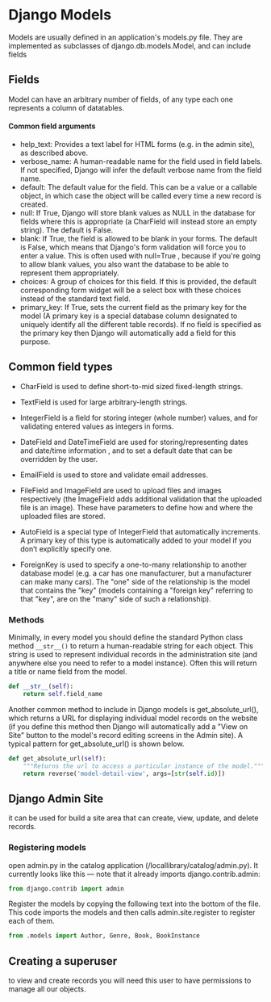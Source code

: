 # Django Models

Models are usually defined in an application's models.py file. They are implemented as subclasses of django.db.models.Model, and can include fields



## Fields

Model can have an arbitrary number of fields, of any type each one represents a column of datatables. 

#### Common field arguments

- help_text: Provides a text label for HTML forms (e.g. in the admin site), as described above.
- verbose_name: A human-readable name for the field used in field labels. If not specified, Django will infer the default verbose name from the field name.
- default: The default value for the field. This can be a value or a callable object, in which case the object will be called every time a new record is created.
- null: If True, Django will store blank values as NULL in the database for fields where this is appropriate (a CharField will instead store an empty string). The default is False.
- blank: If True, the field is allowed to be blank in your forms. The default is False, which means that Django's form validation will force you to enter a value. This is often used with null=True , because if you're going to allow blank values, you also want the database to be able to represent them appropriately.
- choices: A group of choices for this field. If this is provided, the default corresponding form widget will be a select box with these choices instead of the standard text field.
- primary_key: If True, sets the current field as the primary key for the model (A primary key is a special database column designated to uniquely identify all the different table records). If no field is specified as the primary key then Django will automatically add a field for this purpose.

## Common field types 

- CharField is used to define short-to-mid sized fixed-length strings. 

- TextField is used for large arbitrary-length strings.

- IntegerField is a field for storing integer (whole number) values, and for validating entered values as integers in forms.

- DateField and DateTimeField are used for storing/representing dates and date/time information , and to set a default date that can be overridden by the user.

- EmailField is used to store and validate email addresses.

- FileField and ImageField are used to upload files and images respectively (the ImageField adds additional validation that the uploaded file is an image). These have parameters to define how and where the uploaded files are stored.

- AutoField is a special type of IntegerField that automatically increments. A primary key of this type is automatically added to your model if you don’t explicitly specify one.

- ForeignKey is used to specify a one-to-many relationship to another database model (e.g. a car has one manufacturer, but a manufacturer can make many cars). The "one" side of the relationship is the model that contains the "key" (models containing a "foreign key" referring to that "key", are on the "many" side of such a relationship).

### Methods

Minimally, in every model you should define the standard Python class method `__str__()` to return a human-readable string for each object. This string is used to represent individual records in the administration site (and anywhere else you need to refer to a model instance). Often this will return a title or name field from the model.

```python
def __str__(self):
    return self.field_name
```

Another common method to include in Django models is get_absolute_url(), which returns a URL for displaying individual model records on the website (if you define this method then Django will automatically add a "View on Site" button to the model's record editing screens in the Admin site). A typical pattern for get_absolute_url() is shown below.

```python
def get_absolute_url(self):
    """Returns the url to access a particular instance of the model."""
    return reverse('model-detail-view', args=[str(self.id)])
```

## Django Admin Site

it can be used for  build a site area that can create, view, update, and delete records. 

### Registering models

 open admin.py in the catalog application (/locallibrary/catalog/admin.py). It currently looks like this — note that it already imports django.contrib.admin:

```python
from django.contrib import admin

```

Register the models by copying the following text into the bottom of the file. This code imports the models and then calls admin.site.register to register each of them.

```python
from .models import Author, Genre, Book, BookInstance

```

## Creating a superuser

   to view and create records you will need this user to have permissions to manage all our objects. 